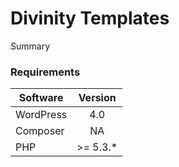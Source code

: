 # Divinity Templates

Summary

### Requirements

| Software  | Version  |
| --------- |:--------:|
| WordPress | 4.0      |
| Composer  | NA       |
| PHP       | >= 5.3.* |
